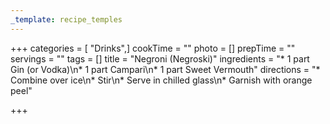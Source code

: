 ```yaml
---
_template: recipe_temples
---
```




+++
categories = [ "Drinks",]
cookTime = ""
photo = []
prepTime = ""
servings = ""
tags = []
title = "Negroni (Negroski)"
ingredients = "* 1 part Gin (or Vodka)\n* 1 part Campari\n* 1 part Sweet Vermouth"
directions = "* Combine over ice\n* Stir\n* Serve in chilled glass\n* Garnish with orange peel"

+++
